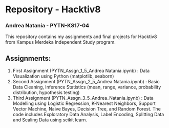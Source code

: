 
# Repository - Hacktiv8 </br>
### Andrea Natania - PYTN-KS17-04

This repository contains my assignments and final projects for Hacktiv8 from Kampus Merdeka Independent Study program. </br>

## **Assignments:**
1. First Assignment (PYTN_Assgn_1_5_Andrea Natania.ipynb) : Data Visualization using Python (matplotlib, seaborn)
2. Second Assignment (PYTN_Assgn_2_5_Andrea Natania.ipynb) : Basic Data Cleaning,  Inference Statistics (mean, range, variance, probability distribution, hypothesis testing)
3. Third Assignment (PYTN_Assgn_3_5_Andrea_Natania.ipynb) : Data Modelling using Logistic Regression, K-Nearest Neighbors, Support Vector Machine, Naive Bayes, Decision Tree, and Random Forest. The code includes Exploratory Data Analysis, Label Encoding, Splitting Data and Scaling Data using scikit learn.
   
